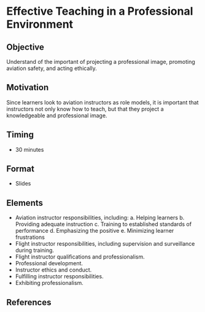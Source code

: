 # Effective Teaching in a Professional Environment

## Objective

Understand of the important of projecting a professional image, promoting aviation safety, and acting ethically.

## Motivation

Since learners look to aviation instructors as role models, it is important that instructors not only know how to teach, but that they
project a knowledgeable and professional image.

## Timing

- 30 minutes

## Format

- Slides

## Elements

- Aviation instructor responsibilities, including:
  a. Helping learners
  b. Providing adequate instruction
  c. Training to established standards of performance
  d. Emphasizing the positive
  e. Minimizing learner frustrations
- Flight instructor responsibilities, including supervision and surveillance during training.
- Flight instructor qualifications and professionalism.
- Professional development.
- Instructor ethics and conduct.
- Fulfilling instructor responsibilities.
- Exhibiting professionalism.

## References

